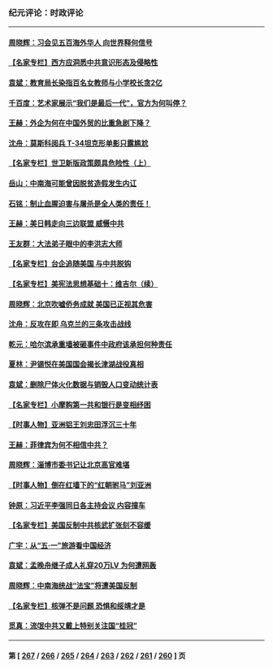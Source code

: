 ### 纪元评论：时政评论
---
#### [周晓辉：习会见五百海外华人 向世界释何信号](../../pages/nsc1025/n13993203.md) 
#### [【名家专栏】西方应洞悉中共意识形态及侵略性](../../pages/nsc1025/n13993063.md) 
#### [袁斌：教育局长染指百名女教师与小学校长贪2亿](../../pages/nsc1025/n13992821.md) 
#### [千百度：艺术家展示“我们是最后一代”，官方为何叫停？](../../pages/nsc1025/n13992849.md) 
#### [王赫：外企为何在中国外贸的比重急剧下降？](../../pages/nsc1025/n13992506.md) 
#### [沈舟：莫斯科阅兵 T-34坦克形单影只露尴尬](../../pages/nsc1025/n13992601.md) 
#### [【名家专栏】世卫新版政策颇具危险性（上）](../../pages/nsc1025/n13990389.md) 
#### [岳山：中南海可能曾因脱贫造假发生内讧](../../pages/nsc1025/n13991795.md) 
#### [石铭：制止血腥迫害与屠杀是全人类的责任！](../../pages/nsc1025/n13991914.md) 
#### [王赫：美日韩走向三边联盟 威慑中共](../../pages/nsc1025/n13991733.md) 
#### [王友群：大法弟子眼中的李洪志大师](../../pages/nsc1025/n13989878.md) 
#### [【名家专栏】台企追随美国 与中共脱钩](../../pages/nsc1025/n13988965.md) 
#### [【名家专栏】美宪法思想基础十：维吉尔（续）](../../pages/nsc1025/n13991309.md) 
#### [周晓辉：北京吹嘘侨务成就 美国已正视其危害](../../pages/nsc1025/n13991472.md) 
#### [沈舟：反攻在即 乌克兰的三条攻击战线](../../pages/nsc1025/n13990904.md) 
#### [乾元：哈尔滨承重墙被砸事件中政府该承担何种责任](../../pages/nsc1025/n13990672.md) 
#### [夏林：尹锡悦在美国国会揭长津湖战役真相](../../pages/nsc1025/n13988374.md) 
#### [袁斌：删除尸体火化数据与销毁人口变动统计表](../../pages/nsc1025/n13990193.md) 
#### [【名家专栏】小摩购第一共和银行是变相纾困](../../pages/nsc1025/n13990390.md) 
#### [【时事人物】亚洲铝王刘忠田浮沉三十年](../../pages/nsc1025/n13989710.md) 
#### [王赫：菲律宾为何不相信中共？](../../pages/nsc1025/n13989939.md) 
#### [周晓辉：淄博市委书记让北京高官难堪](../../pages/nsc1025/n13989807.md) 
#### [【时事人物】倒在红墙下的“红朝驸马”刘亚洲](../../pages/nsc1025/n13989704.md) 
#### [钟原：习近平李强同日各主持会议 内容撞车](../../pages/nsc1025/n13989345.md) 
#### [【名家专栏】美国反制中共核武扩张刻不容缓](../../pages/nsc1025/n13988132.md) 
#### [广宇：从“五·一”旅游看中国经济](../../pages/nsc1025/n13989448.md) 
#### [袁斌：孟晚舟继子成人礼穿20万LV 为何遭网轰](../../pages/nsc1025/n13989427.md) 
#### [周晓辉：中南海统战“法宝”将遭美国反制](../../pages/nsc1025/n13989154.md) 
#### [【名家专栏】核弹不是问题 恐惧和绥靖才是](../../pages/nsc1025/n13987231.md) 
#### [觅真：流氓中共又戴上特别关注国“桂冠”](../../pages/nsc1025/n13988957.md) 

---
#### 第 [ [267](./267.md) / [266](./266.md) / [265](./265.md) / [264](./264.md) / [263](./263.md) / [262](./262.md) / [261](./261.md) / [260](./260.md) ] 页
